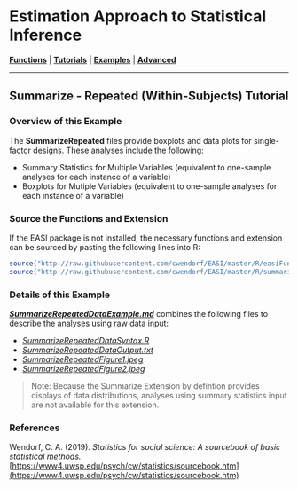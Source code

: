 # Estimation Approach to Statistical Inference

[**Functions**](../../Functions) | 
[**Tutorials**](../../Tutorials) | 
[**Examples**](../../Examples) | 
[**Advanced**](../../Advanced)

---

## Summarize - Repeated (Within-Subjects) Tutorial

### Overview of this Example

The **SummarizeRepeated** files provide boxplots and data plots for single-factor designs. These analyses include the following:

- Summary Statistics for Multiple Variables (equivalent to one-sample analyses for each instance of a variable)
- Boxplots for Mutiple Variables (equivalent to one-sample analyses for each instance of a variable)

### Source the Functions and Extension

If the EASI package is not installed, the necessary functions and extension can be sourced by pasting the following lines into R:
```r
source("http://raw.githubusercontent.com/cwendorf/EASI/master/R/easiFunctions.R")
source("http://raw.githubusercontent.com/cwendorf/EASI/master/R/summarizeExtension.R")
```

### Details of this Example
 
[_**SummarizeRepeatedDataExample.md**_](./SummarizeRepeatedDataExample.md) combines the following files to describe the analyses using raw data input:

- [_SummarizeRepeatedDataSyntax.R_](./SummarizeRepeatedDataSyntax.R)
- [_SummarizeRepeatedDataOutput.txt_](./SummarizeRepeatedDataOutput.txt)
- [_SummarizeRepeatedFigure1.jpeg_](./SummarizeRepeatedFigure1.jpeg)
- [_SummarizeRepeatedFigure2.jpeg_](./SummarizeRepeatedFigure2.jpeg)

> Note: Because the Summarize Extension by defintion provides displays of data distributions, analyses using summary statistics input are not available for this extension.

### References

Wendorf, C. A. (2019). _Statistics for social science: A sourcebook of basic statistical methods._ [https://www4.uwsp.edu/psych/cw/statistics/sourcebook.htm](https://www4.uwsp.edu/psych/cw/statistics/sourcebook.htm)
